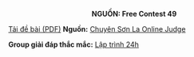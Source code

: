 **<center>NGUỒN: Free Contest 49</center>**

[Tải đề bài (PDF)](/statements/2270/BIMAT.pdf)
**Nguồn:** [Chuyên Sơn La Online Judge](http://csloj.ddns.net/)

**Group giải đáp thắc mắc:** [Lập trình 24h](https://www.facebook.com/groups/1386904321519984)